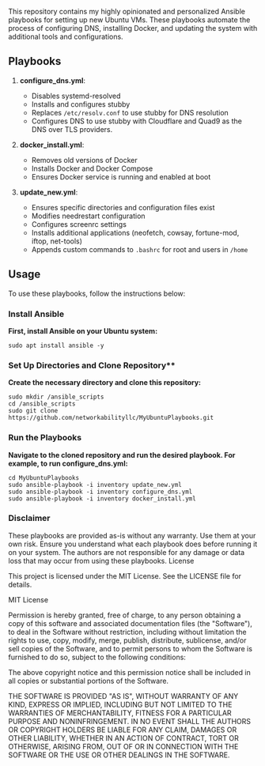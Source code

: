 This repository contains my highly opinionated and personalized Ansible playbooks for setting up new Ubuntu VMs. These playbooks automate the process of configuring DNS, installing Docker, and updating the system with additional tools and configurations.

## Playbooks

1. **configure_dns.yml**: 
    - Disables systemd-resolved
    - Installs and configures stubby
    - Replaces `/etc/resolv.conf` to use stubby for DNS resolution
    - Configures DNS to use stubby with Cloudflare and Quad9 as the DNS over TLS providers.

2. **docker_install.yml**: 
    - Removes old versions of Docker
    - Installs Docker and Docker Compose
    - Ensures Docker service is running and enabled at boot

3. **update_new.yml**: 
    - Ensures specific directories and configuration files exist
    - Modifies needrestart configuration
    - Configures screenrc settings
    - Installs additional applications (neofetch, cowsay, fortune-mod, iftop, net-tools)
    - Appends custom commands to `.bashrc` for root and users in `/home`

## Usage

To use these playbooks, follow the instructions below:

### Install Ansible

**First, install Ansible on your Ubuntu system:**
```
sudo apt install ansible -y 
```


### Set Up Directories and Clone Repository**

**Create the necessary directory and clone this repository:**

```
sudo mkdir /ansible_scripts
cd /ansible_scripts
sudo git clone https://github.com/networkabilityllc/MyUbuntuPlaybooks.git
```

### Run the Playbooks

**Navigate to the cloned repository and run the desired playbook. For example, to run configure_dns.yml:**

```
cd MyUbuntuPlaybooks
sudo ansible-playbook -i inventory update_new.yml
sudo ansible-playbook -i inventory configure_dns.yml
sudo ansible-playbook -i inventory docker_install.yml
```

### Disclaimer

These playbooks are provided as-is without any warranty. Use them at your own risk. Ensure you understand what each playbook does before running it on your system. The authors are not responsible for any damage or data loss that may occur from using these playbooks.
License

This project is licensed under the MIT License. See the LICENSE file for details.

MIT License

Permission is hereby granted, free of charge, to any person obtaining a copy
of this software and associated documentation files (the "Software"), to deal
in the Software without restriction, including without limitation the rights
to use, copy, modify, merge, publish, distribute, sublicense, and/or sell
copies of the Software, and to permit persons to whom the Software is
furnished to do so, subject to the following conditions:

The above copyright notice and this permission notice shall be included in all
copies or substantial portions of the Software.

THE SOFTWARE IS PROVIDED "AS IS", WITHOUT WARRANTY OF ANY KIND, EXPRESS OR
IMPLIED, INCLUDING BUT NOT LIMITED TO THE WARRANTIES OF MERCHANTABILITY,
FITNESS FOR A PARTICULAR PURPOSE AND NONINFRINGEMENT. IN NO EVENT SHALL THE
AUTHORS OR COPYRIGHT HOLDERS BE LIABLE FOR ANY CLAIM, DAMAGES OR OTHER
LIABILITY, WHETHER IN AN ACTION OF CONTRACT, TORT OR OTHERWISE, ARISING FROM,
OUT OF OR IN CONNECTION WITH THE SOFTWARE OR THE USE OR OTHER DEALINGS IN THE
SOFTWARE.
